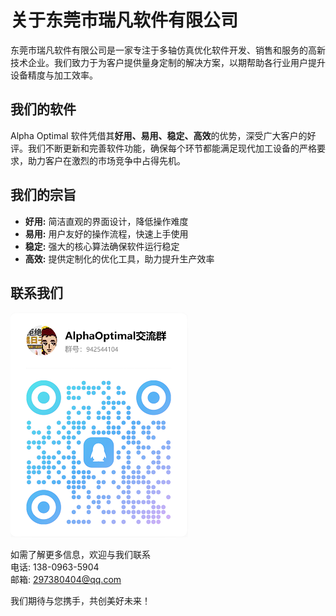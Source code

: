 # 关于东莞市瑞凡软件有限公司

东莞市瑞凡软件有限公司是一家专注于多轴仿真优化软件开发、销售和服务的高新技术企业。我们致力于为客户提供量身定制的解决方案，以期帮助各行业用户提升设备精度与加工效率。


## 我们的软件

Alpha Optimal 软件凭借其**好用、易用、稳定、高效**的优势，深受广大客户的好评。我们不断更新和完善软件功能，确保每个环节都能满足现代加工设备的严格要求，助力客户在激烈的市场竞争中占得先机。

## 我们的宗旨

- **好用:** 简洁直观的界面设计，降低操作难度  
- **易用:** 用户友好的操作流程，快速上手使用  
- **稳定:** 强大的核心算法确保软件运行稳定  
- **高效:** 提供定制化的优化工具，助力提升生产效率

## 联系我们

![扫码进群](image/QQ.png)

如需了解更多信息，欢迎与我们联系    
电话: 138-0963-5904  
邮箱: 297380404@qq.com

我们期待与您携手，共创美好未来！
